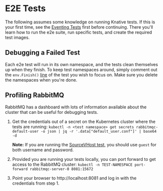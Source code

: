 # E2E Tests

The following assumes some knowledge on running Knative tests. If this is your first time, see the [Eventing Tests](https://github.com/knative/eventing/blob/main/test/README.md) first before continuing. There you'll learn how to run the e2e suite, run specific tests, and create the required test images.

## Debugging a Failed Test

Each e2e test will run in its own namespace, and the tests clean themselves up when they finish. To keep test namespaces around, simply comment out the `env.Finish()` [line](https://github.com/knative-extensions/eventing-rabbitmq/blob/main/test/e2e/main_test.go#L164) of the test you wish to focus on. Make sure you delete the namespaces when you're done.

## Profiling RabbitMQ

RabbitMQ has a dashboard with lots of information available about the cluster that can be useful for debugging tests.

1. Get the credentials out of a secret on the Kubernetes cluster where the tests are running:
  `kubectl -n <test namespace> get secrets rabbitmqc-default-user -o json | jq -r '.data["default_user.conf"]' | base64 -d`

   **Note:** If you are running the [SourceVHost test](./sourcevhost_test.go), you should use `guest` for both username and password.
2. Provided you are running your tests locally, you can port forward to get access to the RabbitMQ cluster:
  `kubectl -n TEST-NAMESPACE port-forward rabbitmqc-server-0 8081:15672`
3. Point your browser to http://localhost:8081 and log in with the credentials from step 1.
